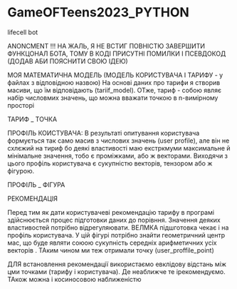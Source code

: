 # GameOFTeens2023_PYTHON
lifecell bot

ANONCMENT !!!
НА ЖАЛЬ, Я НЕ ВСТИГ ПОВНІСТЮ ЗАВЕРШИТИ ФУНКЦОНАЛ БОТА, ТОМУ  В КОДІ ПРИСУТНІ ПОМИЛКИ І  ПСЕВДОКОД (ДОДАВ АБИ ПОЯСНИТИ СВОЮ ІДЕЮ)



МОЯ МАТЕМАТИЧНА МОДЕЛЬ (МОДЕЛЬ КОРИСТУВАЧА І ТАРИФУ - у файлах з відповідною назвою)
На основі даних про тарифи я створив масиви, що їм відповідають (tariif_model). ОТже, тариф - собою являє набір числовмих значень, що можна вважати точкою в n-вимірному просторі

ТАРИФ _ ТОЧКА


ПРОФІЛЬ КОИСТУВАЧА:
В результаті опитування користувача формується так само масив з числових значень (user profile), але він не схлєжий на тириф бо деякі властивості маю екстркмуми максимальне й мінімальне значення, тобо є проміжками, або ж векторами. Виходячи з цього профіль користувача є сукупністю векторів, тензором або ж фігурою.


ПРОФІЛЬ _ ФІГУРА

РЕКОМЕНДАЦІЯ

Перед тим як дати користувачеві рекомендацію тарифу в програмі здійснюється процес підготовки даних до порівння. Значення деяких властивостей потрібно відрегуляювати. ВЕЛМКА підшготовка чекає і на профіль користувача. У цій фігурі потрібно знайти геометричний центр мас, що буде являти союою сукупність середніх арифметичних усіх векторів . ТАким чином ми теж отримали точку (user_proffile_point) 

ДЛЯ встановлення рекомендації використаємо евклідову відстань між цми точками (тарифу і користувача). Де неаближче те ірекомендуємо. ТАкож можна і косиносовою наближеністю
